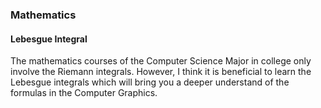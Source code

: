 ### Mathematics              
              
#### Lebesgue Integral    

The mathematics courses of the Computer Science Major in college only involve the Riemann integrals. However, I think it is beneficial to learn the Lebesgue integrals which will bring you a deeper understand of the formulas in the Computer Graphics.    



